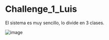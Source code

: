 # Challenge_1_Luis

El sistema es muy sencillo, lo divide en 3 clases.

![image](https://github.com/Luisby47/Challenge_1_Luis/assets/75922735/bf307930-bcd4-42d8-bf3c-385cde528754)
